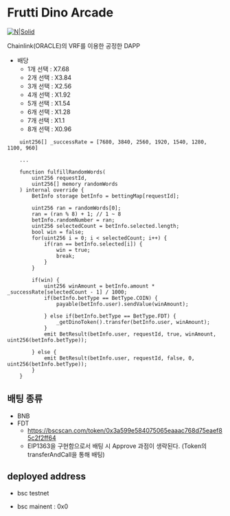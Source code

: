 # Frutti Dino Arcade

[![N|Solid](https://monoverse.io/images/logo.png)](https://monoverse.io)

Chainlink(ORACLE)의 VRF를 이용한 공정한 DAPP

 - 배당
   - 1개 선택 : X7.68
   - 2개 선택 : X3.84
   - 3개 선택 : X2.56
   - 4개 선택 : X1.92
   - 5개 선택 : X1.54
   - 6개 선택 : X1.28
   - 7개 선택 : X1.1
   - 8개 선택 : X0.96

```
    uint256[] _successRate = [7680, 3840, 2560, 1920, 1540, 1280, 1100, 960]
    
    ...

    function fulfillRandomWords(
        uint256 requestId,
        uint256[] memory randomWords
    ) internal override {
        BetInfo storage betInfo = bettingMap[requestId];

        uint256 ran = randomWords[0];
        ran = (ran % 8) + 1; // 1 ~ 8
        betInfo.randomNumber = ran;
        uint256 selectedCount = betInfo.selected.length;
        bool win = false;
        for(uint256 i = 0; i < selectedCount; i++) {
            if(ran == betInfo.selected[i]) {
                win = true;
                break;
            }
        }

        if(win) {
            uint256 winAmount = betInfo.amount * _successRate[selectedCount - 1] / 1000;
            if(betInfo.betType == BetType.COIN) {    
                payable(betInfo.user).sendValue(winAmount);
                
            } else if(betInfo.betType == BetType.FDT) {
                _getDinoToken().transfer(betInfo.user, winAmount);
            }
            emit BetResult(betInfo.user, requestId, true, winAmount, uint256(betInfo.betType));

        } else {
            emit BetResult(betInfo.user, requestId, false, 0, uint256(betInfo.betType));
        }
    }
```

## 배팅 종류
 - BNB
 - FDT
   - https://bscscan.com/token/0x3a599e584075065eaaac768d75eaef85c2f2ff64
   - EIP1363을 구현함으로서 배팅 시 Approve 과점이 생략된다. (Token의 transferAndCall을 통해 배팅)


## deployed address

- bsc testnet 
  

- bsc mainent : 0x0
